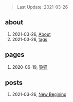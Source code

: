 > Last Update: 2021-03-26

## about
1. 2021-03-26, [About](about/me.md)
1. 2021-03-26, [tags](about/tags.md)
## pages
1. 2020-06-19, [吸猫](pages/吸猫.md)
## posts
1. 2021-03-26, [New Begining](posts/bookmarks.md)